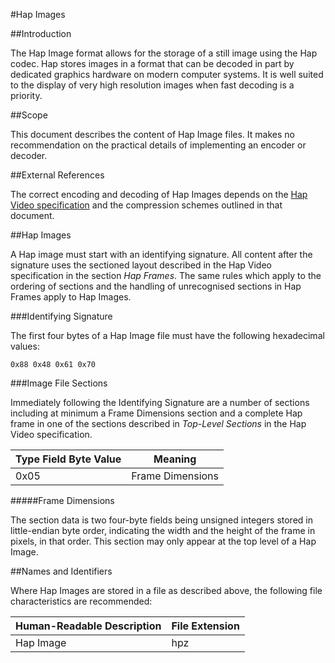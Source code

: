 #Hap Images


##Introduction


The Hap Image format allows for the storage of a still image using the Hap codec. Hap stores images in a format that can be decoded in part by dedicated graphics hardware on modern computer systems. It is well suited to the display of very high resolution images when fast decoding is a priority.


##Scope


This document describes the content of Hap Image files. It makes no recommendation on the practical details of implementing an encoder or decoder.


##External References


The correct encoding and decoding of Hap Images depends on the [Hap Video specification][1] and the compression schemes outlined in that document.


##Hap Images

A Hap image must start with an identifying signature. All content after the signature uses the sectioned layout described in the Hap Video specification in the section _Hap Frames_. The same rules which apply to the ordering of sections and the handling of unrecognised sections in Hap Frames apply to Hap Images.


###Identifying Signature

The first four bytes of a Hap Image file must have the following hexadecimal values:

    0x88 0x48 0x61 0x70


###Image File Sections

Immediately following the Identifying Signature are a number of sections including at minimum a Frame Dimensions section and a complete Hap frame in one of the sections described in _Top-Level Sections_ in the Hap Video specification.


|Type Field Byte Value |Meaning          |
|----------------------|-----------------|
|0x05                  |Frame Dimensions |


#####Frame Dimensions

The section data is two four-byte fields being unsigned integers stored in little-endian byte order, indicating the width and the height of the frame in pixels, in that order. This section may only appear at the top level of a Hap Image.


##Names and Identifiers

Where Hap Images are stored in a file as described above, the following file characteristics are recommended:

|Human-Readable Description |File Extension |
|---------------------------|---------------|
|Hap Image                  |hpz            |


[1]: https://raw.githubusercontent.com/Vidvox/hap/master/documentation/HapVideoDRAFT.md
